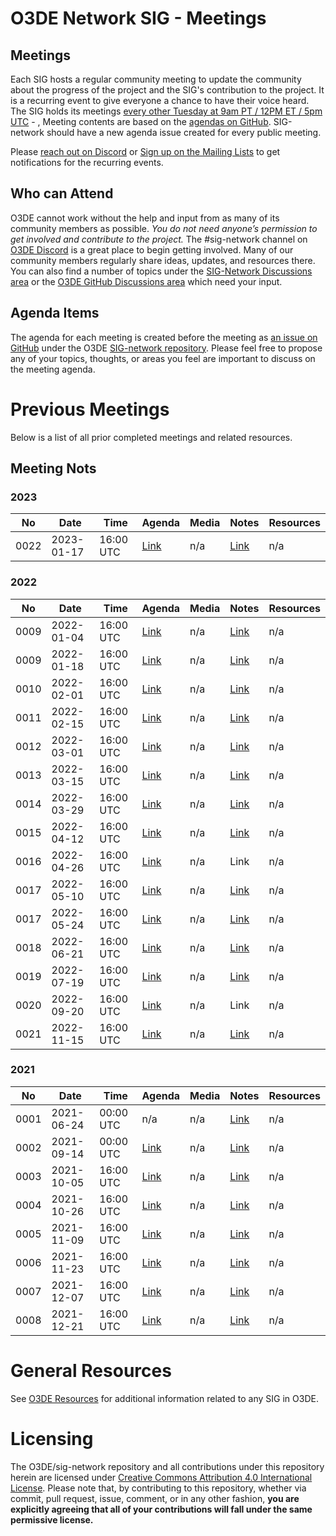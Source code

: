 # O3DE Network SIG - Meetings

## Meetings

Each SIG hosts a regular community meeting to update the community about the progress of the project and the SIG's contribution to the project. It is a recurring event to give everyone a chance to have their voice heard. The SIG holds its meetings [every other Tuesday at 9am PT / 12PM ET / 5pm UTC](https://lists.o3de.org/g/o3de-calendar/viewevent?repeatid=39350&eventid=1263323&calstart=2021-12-07) - , Meeting contents are based on the [agendas on GitHub](https://github.com/o3de/sig-network/issues?q=is%3Aissue+label%3Amtg-agenda+). SIG-network should have a new agenda issue created for every public meeting.

Please [reach out on Discord](https://discord.gg/p3padwr58u) or [Sign up on the Mailing Lists](https://lists.o3de.org/groups) to get notifications for the recurring events.

## Who can Attend

O3DE cannot work without the help and input from as many of its community members as possible. *You do not need anyone’s permission to get involved and contribute to the project.* The #sig-network channel on [O3DE Discord](https://discord.gg/62nq7HP5mP) is a great place to begin getting involved. Many of our community members regularly share ideas, updates, and resources there. You can also find a number of topics under the [SIG-Network Discussions area](https://github.com/o3de/sig-network/discussions) or the [O3DE GitHub Discussions area](https://github.com/o3de/o3de/discussions) which need your input.

## Agenda Items

The agenda for each meeting is created before the meeting as [an issue on GitHub](https://github.com/o3de/sig-network/issues?q=label%3Amtg-agenda+) under the O3DE [SIG-network repository](https://github.com/o3de/sig-network). Please feel free to propose any of your topics, thoughts, or areas you feel are important to discuss on the meeting agenda.

# Previous Meetings

Below is a list of all prior completed meetings and related resources.

## Meeting Nots

### 2023
| No   | Date       | Time      | Agenda                                                | Media | Notes                                                                                        | Resources |
|------|------------|-----------|-------------------------------------------------------|-------|----------------------------------------------------------------------------------------------|-----------|
| 0022 | 2023-01-17 | 16:00 UTC | [Link](https://github.com/o3de/sig-network/issues/88) | n/a   | [Link](https://github.com/o3de/sig-network/blob/main/meetings/notes/sig-meeting-20230117.md) | n/a       |


### 2022
| No   | Date       | Time      | Agenda                                                | Media | Notes                                                                                        | Resources |
|------|------------|-----------|-------------------------------------------------------|-------|----------------------------------------------------------------------------------------------|-----------|
| 0009 | 2022-01-04 | 16:00 UTC | [Link](https://github.com/o3de/sig-network/issues/35) | n/a   | [Link](https://github.com/o3de/sig-network/blob/main/meetings/notes/sig-meeting-20220104.md) | n/a       |
| 0009 | 2022-01-18 | 16:00 UTC | [Link](https://github.com/o3de/sig-network/issues/38) | n/a   | [Link](https://github.com/o3de/sig-network/blob/main/meetings/notes/sig-meeting-20220118.md) | n/a       |
| 0010 | 2022-02-01 | 16:00 UTC | [Link](https://github.com/o3de/sig-network/issues/42) | n/a   | [Link](https://github.com/o3de/sig-network/blob/main/meetings/notes/sig-meeting-20220201.md) | n/a       |
| 0011 | 2022-02-15 | 16:00 UTC | [Link](https://github.com/o3de/sig-network/issues/44) | n/a   | [Link](https://github.com/o3de/sig-network/blob/main/meetings/notes/sig-meeting-20220215.md) | n/a       |
| 0012 | 2022-03-01 | 16:00 UTC | [Link](https://github.com/o3de/sig-network/issues/45) | n/a   | [Link](https://github.com/o3de/sig-network/blob/main/meetings/notes/sig-meeting-20220301.md) | n/a       |
| 0013 | 2022-03-15 | 16:00 UTC | [Link](https://github.com/o3de/sig-network/issues/47) | n/a   | [Link](https://github.com/o3de/sig-network/blob/main/meetings/notes/sig-meeting-20220315.md) | n/a       |
| 0014 | 2022-03-29 | 16:00 UTC | [Link](https://github.com/o3de/sig-network/issues/49) | n/a   | [Link](https://github.com/o3de/sig-network/blob/main/meetings/notes/sig-meeting-20220329.md) | n/a       |
| 0015 | 2022-04-12 | 16:00 UTC | [Link](https://github.com/o3de/sig-network/issues/53) | n/a   | [Link](https://github.com/o3de/sig-network/blob/main/meetings/notes/sig-meeting-20220412.md) | n/a       |
| 0016 | 2022-04-26 | 16:00 UTC | [Link](https://github.com/o3de/sig-network/issues/54) | n/a   | Link                                                                                         | n/a       |
| 0017 | 2022-05-10 | 16:00 UTC | [Link](https://github.com/o3de/sig-network/issues/56) | n/a   | [Link](https://github.com/o3de/sig-network/blob/main/meetings/notes/sig-meeting-20220510.md) | n/a       |
| 0017 | 2022-05-24 | 16:00 UTC | [Link](https://github.com/o3de/sig-network/issues/57) | n/a   | [Link](https://github.com/o3de/sig-network/blob/main/meetings/notes/sig-meeting-20220524.md) | n/a       |
| 0018 | 2022-06-21 | 16:00 UTC | [Link](https://github.com/o3de/sig-network/issues/63) | n/a   | [Link](https://github.com/o3de/sig-network/blob/main/meetings/notes/sig-meeting-20220621.md) | n/a       |
| 0019 | 2022-07-19 | 16:00 UTC | [Link](https://github.com/o3de/sig-network/issues/66) | n/a   | [Link](https://github.com/o3de/sig-network/blob/main/meetings/notes/sig-meeting-20220719.md) | n/a       |
| 0020 | 2022-09-20 | 16:00 UTC | [Link](https://github.com/o3de/sig-network/issues/74) | n/a   | Link                                                                                         | n/a       |
| 0021 | 2022-11-15 | 16:00 UTC | [Link](https://github.com/o3de/sig-network/issues/79) | n/a   | [Link](https://github.com/o3de/sig-network/blob/main/meetings/notes/sig-meeting-20221115.md) | n/a       |

### 2021
| No   | Date       | Time      | Agenda                                                | Media | Notes                                                                                             | Resources |
|------|------------|-----------|-------------------------------------------------------|-------|---------------------------------------------------------------------------------------------------|-----------|
| 0001 | 2021-06-24 | 00:00 UTC | n/a                                                   | n/a   | [Link](https://github.com/o3de/sig-network/blob/main/meetings/notes/2021/sig-meeting-20210624.md) | n/a       |
| 0002 | 2021-09-14 | 00:00 UTC | [Link](https://github.com/o3de/sig-network/issues/4)  | n/a   | [Link](https://github.com/o3de/sig-network/blob/main/meetings/notes/2021/sig-meeting-20210914.md) | n/a       |
| 0003 | 2021-10-05 | 16:00 UTC | [Link](https://github.com/o3de/sig-network/issues/12) | n/a   | [Link](https://github.com/o3de/sig-network/blob/main/meetings/notes/2021/sig-meeting-20211005.md) | n/a       |
| 0004 | 2021-10-26 | 16:00 UTC | [Link](https://github.com/o3de/sig-network/issues/16) | n/a   | [Link](https://github.com/o3de/sig-network/blob/main/meetings/notes/2021/sig-meeting-20211026.md) | n/a       |
| 0005 | 2021-11-09 | 16:00 UTC | [Link](https://github.com/o3de/sig-network/issues/16) | n/a   | [Link](https://github.com/o3de/sig-network/blob/main/meetings/notes/2021/sig-meeting-20211109.md) | n/a       |
| 0006 | 2021-11-23 | 16:00 UTC | [Link](https://github.com/o3de/sig-network/issues/22) | n/a   | [Link](https://github.com/o3de/sig-network/blob/main/meetings/notes/2021/sig-meeting-20211123.md) | n/a       |
| 0007 | 2021-12-07 | 16:00 UTC | [Link](https://github.com/o3de/sig-network/issues/28) | n/a   | [Link](https://github.com/o3de/sig-network/blob/main/meetings/notes/2021/sig-meeting-20211207.md) | n/a       |
| 0008 | 2021-12-21 | 16:00 UTC | [Link](https://github.com/o3de/sig-network/issues/31) | n/a   | [Link](https://github.com/o3de/sig-network/blob/main/meetings/notes/2021/sig-meeting-20211221.md) | n/a       |

# General Resources

See [O3DE Resources](https://github.com/o3de/community) for additional information related to any SIG in O3DE.

# Licensing

The O3DE/sig-network repository and all contributions under this repository herein are licensed under [Creative Commons Attribution 4.0 International License](http://creativecommons.org/licenses/by/4.0/). Please note that, by contributing to this repository, whether via commit, pull request, issue, comment, or in any other fashion, **you are explicitly agreeing that all of your contributions will fall under the same permissive license.**
